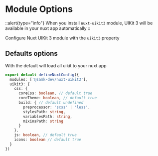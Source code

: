 # Module Options

::alert{type="info"}
When you install `nuxt-uikit3` module, UIKit 3 will be available in your nuxt app automatically
::

Configure Nuxt UIKit 3 module with the `uikit3` property

## Defaults options

With the default will load all uikit to your nuxt app

```ts [nuxt.config.ts]
export default defineNuxtConfig({
  modules: ['@samk-dev/nuxt-uikit3'],
  uikit3: {
    css: {
      coreCss: boolean, // default true
      coreTheme: boolean, // default true
      build: { // default undefined
        preprocessor: 'scss' | 'less',
        stylesPath: string,
        variablesPath: string,
        mixinsPath: string
      }
    },
    js: boolean, // default true
    icons: boolean // default true
  }
})
```
